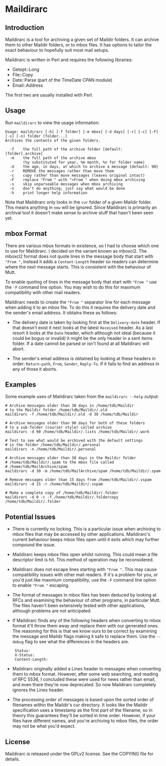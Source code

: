 # Maildirarc #

## Introduction ##

Maildirarc is a tool for archiving a given set of Maildir folders.
It can archive them to other Maildir folders, or to mbox files. It
has options to tailor the exact behaviour to hopefully suit most
mail setups.

Maildirarc is written in Perl and requires the following libraries:

 * Getopt::Long
 * File::Copy
 * Date::Parse (part of the TimeDate CPAN module)
 * Email::Address

The first two are usually installed with Perl.

## Usage ##

Run `maildirarc` to view the usage information:

    Usage: maildirarc [-h] [-f folder] [-m mbox] [-d days] [-r] [-c] [-F] [-s] [-n] folder [folder...]
    Archives the contents of the given folders.

      -f    the full path of the archive folder [default: [folder].archive]
      -m    the full path of the archive mbox
            (%y substituted for year, %m month, %n for folder name)
      -d    the age, in days, at which to archive a message [default: 90]
      -r    REMOVE the messages rather than move them
      -c    copy rather than move messages (leaves original intact)
      -F    replace "From " with ">From " when doing mbox archiving
      -s    skip unparseable messages when mbox archiving
      -n    don't do anything; just say what would be done
      -h    print longer help information

Note that Maildirarc only looks in the `cur` folder of a given
Maildir folder. This means anything in `new` will be ignored. Since
Maildirarc is primarily an archival tool it doesn't make sense to
archive stuff that hasn't been seen yet.

## mbox Format ##

There are various mbox formats in existence, so I had to choose which
one to use for Maildirarc. I decided on the variant known as mboxcl2. The
mboxcl2 format does not quote lines in the message body that start with
`"From "`, instead it adds a `Content-Length` header so readers can
determine where the next message starts. This is consistent with the
behaviour of Mutt.

To enable quoting of lines in the message body that start with `"From "`
use the `-F` command line option. You may wish to do this for maximum
compatibility with other mail readers.

Maildirarc needs to create the `"From "` separator line for each message
when adding it to an mbox file. To do this it requires the delivery date
and the sender's email address. It obtains these as follows:

 * The delivery date is taken by looking first at the `Delivery-date`
   header. If that doesn't exist it next looks at the latest `Received`
   header. As a last resort it looks at the `Date` header, which although
   not ideal (because it could be bogus or invalid) it might be the only
   header in a sent items folder. If a date cannot be parsed or isn't
   found at all Maildirarc will abort.

 * The sender's email address is obtained by looking at these headers
   in order: `Return-path`, `From`, `Sender`, `Reply-To`. If it fails
   to find an address in any of those it aborts.

## Examples ##

Some example uses of Maildirarc taken from the `maildirarc --help`
output:

    # Archive messages older than 30 days in /home/tdb/Maildir
    # to the Maildir folder /home/tdb/Maildir/.old
    maildirarc -f /home/tdb/Maildir/.old -d 30 /home/tdb/Maildir

    # Archive messages older than 90 days for both of these folders
    # to a sub-folder (courier style) called archive
    maildirarc -d 90 /home/tdb/Maildir/.lists /home/tdb/Maildir/.work

    # Test to see what would be archived with the default settings
    # in the folder /home/tdb/Maildir/.personal
    maildirarc -n /home/tdb/Maildir/.personal

    # Archive messages older than 30 days in the Maildir folder
    # /home/tdb/Maildir/.spam to the mbox file called
    # /home/tdb/MailArchive/spam
    maildirarc -d 30 -m /home/tdb/MailArchive/spam /home/tdb/Maildir/.spam

    # Remove messages older than 15 days from /home/tdb/Maildir/.vspam
    maildirarc -d 15 -r /home/tdb/Maildir/.vspam

    # Make a complete copy of /home/tdb/Maildir/.folder
    maildirarc -d 0 -c -f /home/tdb/Maildir/.foldercopy /home/tdb/Maildir/.folder

## Potential Issues ##

 * There is currently no locking. This is a particular issue when
   archiving to mbox files that may be accessed by other applications.
   Maildirarc's current behaviour keeps mbox files open until it
   exits which may further compound the issue.

 * Maildirarc keeps mbox files open whilst running. This could mean
   a file descriptor limit is hit. This method of operation may be
   reconsidered.

 * Maildirarc does not escape lines starting with `"From "`. This
   may cause compatibility issues with other mail readers. If it's a
   problem for you, or you'd just like maxmium compatibility, use the
   `-F` command line option to enable `"From "` escaping.

 * The format of messages in mbox files has been deduced by looking
   at RFCs and examining the behaviour of other programs, in
   particular Mutt. The files haven't been extensively tested with
   other applications, although problems are not anticipated.

 * If Maildirarc finds any of the following headers when converting
   to mbox format it'll throw them away and replace them with our
   generated ones. The reasoning for this is that we know ours to
   be correct by examining the message and Maildir flags making it
   safe to replace them. Use the `--debug` flag to see what the
   differences in the headers are.

        Status:
        X-Status:
        Content-Length:

 * Maildirarc originally added a Lines header to messages when
   converting them to mbox format. However, after some web searching,
   and reading of RFC 5536, I concluded these were used for news
   rather than email, and even there they're now deprecated. So now
   Maildirarc completely ignores the Lines header.

 * The processing order of messages is based upon the sorted order of
   filenames within the Maildir's cur directory. It looks like the Maildir
   specification uses a timestamp as the first part of the filename, so
   in theory this guarantees they'll be sorted in time order. However,
   if your files have different names, and you're archiving to mbox files,
   the order may not be what you'd expect.

## License ##

Maildirarc is released under the GPLv2 license. See the COPYING
file for details.
